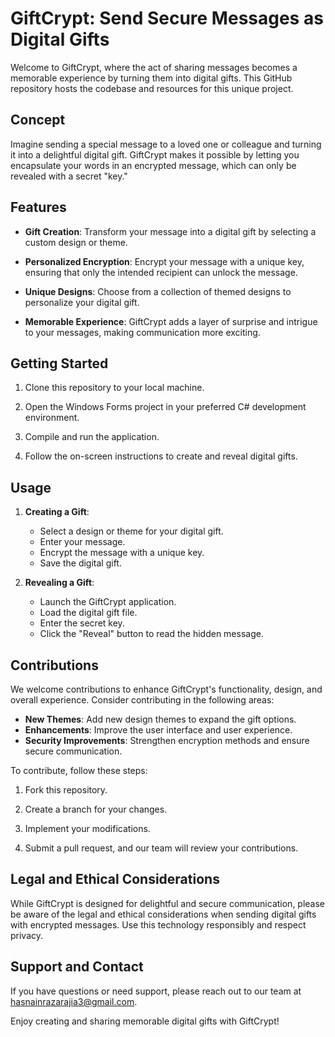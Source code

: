 

# GiftCrypt: Send Secure Messages as Digital Gifts


Welcome to GiftCrypt, where the act of sharing messages becomes a memorable experience by turning them into digital gifts. This GitHub repository hosts the codebase and resources for this unique project.

## Concept

Imagine sending a special message to a loved one or colleague and turning it into a delightful digital gift. GiftCrypt makes it possible by letting you encapsulate your words in an encrypted message, which can only be revealed with a secret "key."

## Features

- **Gift Creation**: Transform your message into a digital gift by selecting a custom design or theme.

- **Personalized Encryption**: Encrypt your message with a unique key, ensuring that only the intended recipient can unlock the message.

- **Unique Designs**: Choose from a collection of themed designs to personalize your digital gift.

- **Memorable Experience**: GiftCrypt adds a layer of surprise and intrigue to your messages, making communication more exciting.

## Getting Started

1. Clone this repository to your local machine.

2. Open the Windows Forms project in your preferred C# development environment.

3. Compile and run the application.

4. Follow the on-screen instructions to create and reveal digital gifts.

## Usage

1. **Creating a Gift**:
   - Select a design or theme for your digital gift.
   - Enter your message.
   - Encrypt the message with a unique key.
   - Save the digital gift.

2. **Revealing a Gift**:
   - Launch the GiftCrypt application.
   - Load the digital gift file.
   - Enter the secret key.
   - Click the "Reveal" button to read the hidden message.

## Contributions

We welcome contributions to enhance GiftCrypt's functionality, design, and overall experience. Consider contributing in the following areas:

- **New Themes**: Add new design themes to expand the gift options.
- **Enhancements**: Improve the user interface and user experience.
- **Security Improvements**: Strengthen encryption methods and ensure secure communication.

To contribute, follow these steps:

1. Fork this repository.

2. Create a branch for your changes.

3. Implement your modifications.

4. Submit a pull request, and our team will review your contributions.

## Legal and Ethical Considerations

While GiftCrypt is designed for delightful and secure communication, please be aware of the legal and ethical considerations when sending digital gifts with encrypted messages. Use this technology responsibly and respect privacy.

## Support and Contact

If you have questions or need support, please reach out to our team at hasnainrazarajia3@gmail.com.

Enjoy creating and sharing memorable digital gifts with GiftCrypt!

